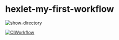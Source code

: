 # hexlet-my-first-workflow
[![show-directory](https://github.com/Helgarold/hexlet-my-first-workflow/actions/workflows/show-directory.yml/badge.svg?branch=main)](https://github.com/Helgarold/hexlet-my-first-workflow/actions/workflows/show-directory.yml)

[![CIWorkflow](https://github.com/Helgarold/hexlet-my-first-workflow/actions/workflows/ci.yml/badge.svg)](https://github.com/Helgarold/hexlet-my-first-workflow/actions/workflows/ci.yml)
